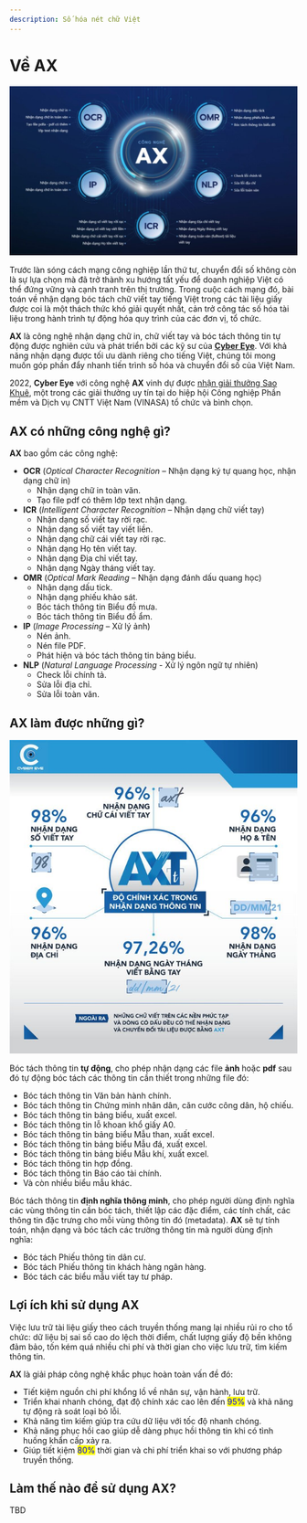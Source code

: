 ```yaml
---
description: Số hóa nét chữ Việt
---
```


# Về AX



![](.gitbook/assets/AX-1024x603.jpg)

Trước làn sóng cách mạng công nghiệp lần thứ tư, chuyển đổi số không còn là sự lựa chọn mà đã trở thành xu hướng tất yếu để doanh nghiệp Việt có thể đứng vững và cạnh tranh trên thị trường. Trong cuộc cách mạng đó, bài toán về nhận dạng bóc tách chữ viết tay tiếng Việt trong các tài liệu giấy được coi là một thách thức khó giải quyết nhất, cản trở công tác số hóa tài liệu trong hành trình tự động hóa quy trình của các đơn vị, tổ chức.

**AX** là công nghệ nhận dạng chữ in, chữ viết tay và bóc tách thông tin tự động được nghiên cứu và phát triển bởi các kỹ sư của [**Cyber Eye**](https://cybereye.vn/). Với khả năng nhận dạng được tối ưu dành riêng cho tiếng Việt, chúng tôi mong muốn góp phần đẩy nhanh tiến trình số hóa và chuyển đổi số của Việt Nam.

2022, **Cyber Eye** với công nghệ **AX** vinh dự được [nhận giải thưởng Sao Khuê](https://cybereye.vn/vtc2-dua-tin-ve-cyber-eye-tien-phong-phat-trien-cong-nghe-nhan-dang-chu-viet-tay-tieng-viet/), một trong các giải thưởng uy tín tại do hiệp hội Công nghiệp Phần mềm và Dịch vụ CNTT Việt Nam (VINASA) tổ chức và bình chọn.

## AX có những công nghệ gì?

**AX** bao gồm các công nghệ:

* **OCR** (_Optical Character Recognition_ – Nhận dạng ký tự quang học, nhận dạng chữ in)
  * Nhận dạng chữ in toàn văn.
  * Tạo file pdf có thêm lớp text nhận dạng.
* **ICR** (_Intelligent Character Recognition_ – Nhận dạng chữ viết tay)
  * Nhận dạng số viết tay rời rạc.
  * Nhận dạng số viết tay viết liền.
  * Nhận dạng chữ cái viết tay rời rạc.
  * Nhận dạng Họ tên viết tay.
  * Nhận dạng Địa chỉ viết tay.
  * Nhận dạng Ngày tháng viết tay.
* **OMR** (_Optical Mark Reading_ – Nhận dạng đánh dấu quang học)
  * Nhận dạng dấu tick.
  * Nhận dạng phiếu khảo sát.
  * Bóc tách thông tin Biểu đồ mưa.
  * Bóc tách thông tin Biểu đồ ẩm.
* **IP** (_Image Processing_ – Xử lý ảnh)
  * Nén ảnh.
  * Nén file PDF.
  * Phát hiện và bóc tách thông tin bảng biểu.
* **NLP** (_Natural Language Processing_ - Xử lý ngôn ngữ tự nhiên)
  * Check lỗi chính tả.
  * Sửa lỗi địa chỉ.
  * Sửa lỗi toàn văn.

## AX làm được những gì?

![Độ chính xác của công nghệ AX](.gitbook/assets/image.png)

Bóc tách thông tin **tự động**, cho phép nhận dạng các file **ảnh** hoặc **pdf** sau đó tự động bóc tách các thông tin cần thiết trong những file đó:

* Bóc tách thông tin Văn bản hành chính.
* Bóc tách thông tin Chứng minh nhân dân, căn cước công dân, hộ chiếu.
* Bóc tách thông tin bảng biểu, xuất excel.
* Bóc tách thông tin lỗ khoan khổ giấy A0.
* Bóc tách thông tin bảng biểu Mẫu than, xuất excel.
* Bóc tách thông tin bảng biểu Mẫu đá, xuất excel.
* Bóc tách thông tin bảng biểu Mẫu khí, xuất excel.
* Bóc tách thông tin hợp đồng.
* Bóc tách thông tin Báo cáo tài chính.
* Và còn nhiều biểu mẫu khác.

Bóc tách thông tin **định nghĩa thông minh**, cho phép người dùng định nghĩa các vùng thông tin cần bóc tách, thiết lập các đặc điểm, các tính chất, các thông tin đặc trưng cho mỗi vùng thông tin đó (metadata). **AX** sẽ tự tính toán, nhận dạng và bóc tách các trường thông tin mà người dùng định nghĩa:&#x20;

* Bóc tách Phiếu thông tin dân cư.
* Bóc tách Phiếu thông tin khách hàng ngân hàng.
* Bóc tách các biểu mẫu viết tay tư pháp.

## Lợi ích khi sử dụng AX

Việc lưu trữ tài liệu giấy theo cách truyền thống mang lại nhiều rủi ro cho tổ chức: dữ liệu bị sai số cao do lệch thời điểm, chất lượng giấy độ bền không đảm bảo, tốn kém quá nhiều chi phí và thời gian cho việc lưu trữ, tìm kiếm thông tin.&#x20;

**AX** là giải pháp công nghệ khắc phục hoàn toàn vấn đề đó:&#x20;

* Tiết kiệm nguồn chi phí khổng lồ về nhân sự, vận hành, lưu trữ.&#x20;
* Triển khai nhanh chóng, đạt độ chính xác cao lên đến <mark style="color:blue;">95%</mark> và khả năng tự động rà soát loại bỏ lỗi.&#x20;
* Khả năng tìm kiếm giúp tra cứu dữ liệu với tốc độ nhanh chóng.&#x20;
* Khả năng phục hồi cao giúp dễ dàng phục hồi thông tin khi có tình huống khẩn cấp xảy ra.
* &#x20;Giúp tiết kiệm <mark style="color:blue;">80%</mark> thời gian và chi phí triển khai so với phương pháp truyền thống.

## Làm thế nào để sử dụng AX?

TBD
